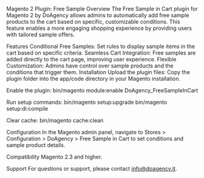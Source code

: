 Magento 2 Plugin: Free Sample
Overview
The Free Sample in Cart plugin for Magento 2 by DoAgency allows admins to automatically add free sample products to the cart based on specific, customizable conditions. This feature enables a more engaging shopping experience by providing users with tailored sample offers.

Features
Conditional Free Samples: Set rules to display sample items in the cart based on specific criteria.
Seamless Cart Integration: Free samples are added directly to the cart page, improving user experience.
Flexible Customization: Admins have control over sample products and the conditions that trigger them.
Installation
Upload the plugin files: Copy the plugin folder into the app/code directory in your Magento installation.

Enable the plugin:
bin/magento module:enable DoAgency_FreeSampleInCart

Run setup commands:
bin/magento setup:upgrade
bin/magento setup:di:compile

Clear cache:
bin/magento cache:clean

Configuration
In the Magento admin panel, navigate to Stores > Configuration > DoAgency > Free Sample in Cart to set conditions and sample product details.

Compatibility
Magento 2.3 and higher.

Support
For questions or support, please contact info@doagency.it.
